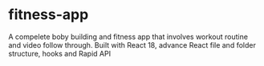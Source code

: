 # fitness-app
A compelete boby building and fitness app that involves workout routine and video follow through. Built with React 18, advance React file and folder structure, hooks and Rapid API
